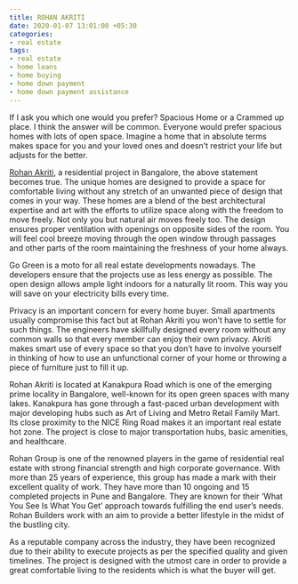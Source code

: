 ```yaml
---
title: ROHAN AKRITI
date: 2020-01-07 13:01:00 +05:30
categories:
- real estate
tags:
- real estate
- home loans
- home buying
- home down payment
- home down payment assistance
---
```


If I ask you which one would you prefer? Spacious Home or a Crammed up place. I think the answer will be common. Everyone would prefer spacious homes with lots of open space. Imagine a home that in absolute terms makes space for you and your loved ones and doesn’t restrict your life but adjusts for the better.

[Rohan Akriti](https://HomeCapital.in/property/73/Rohan-Akriti-1-BHK), a residential project in Bangalore, the above statement becomes true. The unique homes are designed to provide a space for comfortable living without any stretch of an unwanted piece of design that comes in your way. These homes are a blend of the best architectural expertise and art with the efforts to utilize space along with the freedom to move freely. Not only you but natural air moves freely too. The design ensures proper ventilation with openings on opposite sides of the room. You will feel cool breeze moving through the open window through passages and other parts of the room maintaining the freshness of your home always.

Go Green is a moto for all real estate developments nowadays. The developers ensure that the projects use as less energy as possible. The open design allows ample light indoors for a naturally lit room. This way you will save on your electricity bills every time.

Privacy is an important concern for every home buyer. Small apartments usually compromise this fact but at Rohan Akriti you won’t have to settle for such things. The engineers have skillfully designed every room without any common walls so that every member can enjoy their own privacy. Akriti makes smart use of every space so that you don’t have to involve yourself in thinking of how to use an unfunctional corner of your home or throwing a piece of furniture just to fill it up.

Rohan Akriti is located at Kanakpura Road which is one of the emerging prime locality in Bangalore, well-known for its open green spaces with many lakes. Kanakpura has gone through a fast-paced urban development with major developing hubs such as Art of Living and Metro Retail Family Mart. Its close proximity to the NICE Ring Road makes it an important real estate hot zone. The project is close to major transportation hubs, basic amenities, and healthcare.


Rohan Group is one of the renowned players in the game of residential real estate with strong financial strength and high corporate governance. With more than 25 years of experience, this group has made a mark with their excellent quality of work. They have more than 10 ongoing and 15 completed projects in Pune and Bangalore. They are known for their ‘What You See Is What You Get’ approach towards fulfilling the end user’s needs. Rohan Builders work with an aim to provide a better lifestyle in the midst of the bustling city. 

As a reputable company across the industry, they have been recognized due to their ability to execute projects as per the specified quality and given timelines. The project is designed with the utmost care in order to provide a great comfortable living to the residents which is what the buyer will get.
